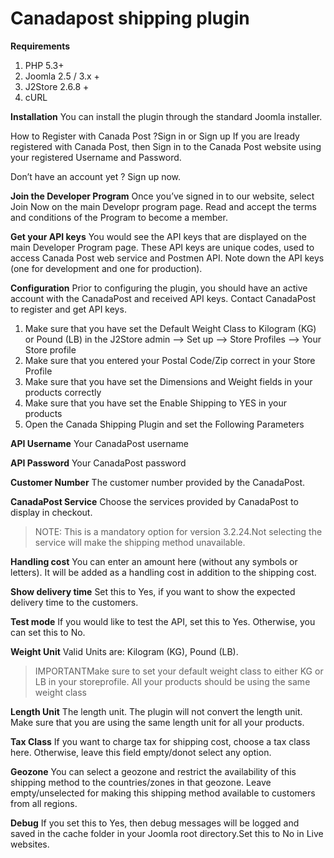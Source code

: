 # Canadapost shipping plugin

**Requirements**

1. PHP 5.3+
2. Joomla 2.5 / 3.x +
3. J2Store 2.6.8 +
4. cURL

**Installation** You can install the plugin through the standard Joomla installer.

How to Register with Canada Post ?Sign in or Sign up If you are lready registered with Canada Post, then Sign in to the Canada Post website using your registered Username and Password.

Don’t have an account yet ? Sign up now.

**Join the Developer Program** Once you’ve signed in to our website, select Join Now on the main Developr program page. Read and accept the terms and conditions of the Program to become a member.

**Get your API keys** You would see the API keys that are displayed on the main Developer Program page. These API keys are unique codes, used to access Canada Post web service and Postmen API. Note down the API keys \(one for development and one for production\).

**Configuration** Prior to configuring the plugin, you should have an active account with the CanadaPost and received API keys. Contact CanadaPost to register and get API keys.

1. Make sure that you have set the Default Weight Class to Kilogram \(KG\) or Pound \(LB\) in the J2Store admin –&gt; Set up –&gt; Store Profiles –&gt; Your Store profile
2. Make sure that you entered your Postal Code/Zip correct in your Store Profile
3. Make sure that you have set the Dimensions and Weight fields in your products correctly
4. Make sure that you have set the Enable Shipping to YES in your products
5. Open the Canada Shipping Plugin and set the Following Parameters

**API Username** Your CanadaPost username

**API Password** Your CanadaPost password

**Customer Number** The customer number provided by the CanadaPost.

**CanadaPost Service** Choose the services provided by CanadaPost to display in checkout.

> NOTE: This is a mandatory option for version 3.2.24.Not selecting the service will make the shipping method unavailable.

**Handling cost** You can enter an amount here \(without any symbols or letters\). It will be added as a handling cost in addition to the shipping cost.

**Show delivery time** Set this to Yes, if you want to show the expected delivery time to the customers.

**Test mode** If you would like to test the API, set this to Yes. Otherwise, you can set this to No.

**Weight Unit** Valid Units are: Kilogram \(KG\), Pound \(LB\).

> IMPORTANTMake sure to set your default weight class to either KG or LB in your storeprofile. All your products should be using the same weight class

**Length Unit** The length unit. The plugin will not convert the length unit. Make sure that you are using the same length unit for all your products.

**Tax Class** If you want to charge tax for shipping cost, choose a tax class here. Otherwise, leave this field empty/donot select any option.

**Geozone** You can select a geozone and restrict the availability of this shipping method to the countries/zones in that geozone. Leave empty/unselected for making this shipping method available to customers from all regions.

**Debug** If you set this to Yes, then debug messages will be logged and saved in the cache folder in your Joomla root directory.Set this to No in Live websites.

